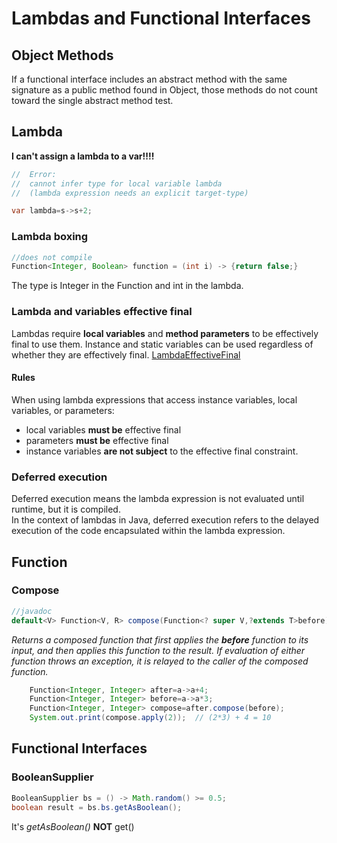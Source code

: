 # Lambdas and Functional Interfaces

## Object Methods

If a functional interface includes an abstract method with
the same signature as a public method found in Object, those methods do not count toward the single
abstract method test.

## Lambda

**I can't assign a lambda to a var!!!!**

```java
//  Error:
//  cannot infer type for local variable lambda
//  (lambda expression needs an explicit target-type)

var lambda=s->s+2;
```

### Lambda boxing
```java
//does not compile
Function<Integer, Boolean> function = (int i) -> {return false;}
```
The type is Integer in the Function and int in the lambda.

### Lambda and variables effective final
Lambdas require **local variables** and **method parameters** to be effectively final to use them.
Instance and static variables can be used regardless of whether they are effectively final.
[LambdaEffectiveFinal](src/main/java/org/enricogiurin/ocp17/book/ch8/LambdaEffectiveFinal.java)
#### Rules
When using lambda expressions that access instance variables, local variables, or parameters:
* local variables **must be** effective final
* parameters **must be** effective final
* instance variables **are not subject** to the effective final constraint.

### Deferred execution
Deferred execution means the lambda expression is not evaluated until runtime, but it is compiled.  
In the context of lambdas in Java, deferred execution refers to the delayed execution of the code encapsulated within the lambda expression.

## Function

### Compose

```java
//javadoc
default<V> Function<V, R> compose(Function<? super V,?extends T>before)
```

_Returns a composed function that first applies the **before** function to its input, and then
applies this function to the result.
If evaluation of either function throws an exception, it is relayed to the caller of the composed
function._

```java
    Function<Integer, Integer> after=a->a+4;
    Function<Integer, Integer> before=a->a*3;
    Function<Integer, Integer> compose=after.compose(before);
    System.out.print(compose.apply(2));  // (2*3) + 4 = 10

```
## Functional Interfaces
### BooleanSupplier

```java
BooleanSupplier bs = () -> Math.random() >= 0.5;
boolean result = bs.bs.getAsBoolean();
```

It's _getAsBoolean()_ **NOT** get()